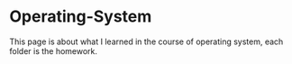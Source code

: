 # Operating-System

This page is about what I learned in the course of operating system, each folder is the homework.

